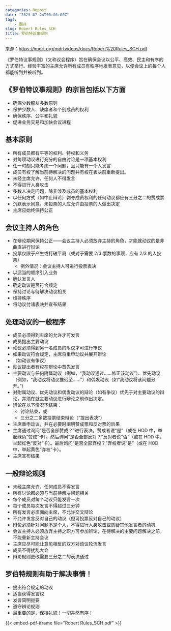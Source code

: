 ```yaml
---
categories: Repost
date: "2025-07-24T00:00:00Z"
tags:
    - 翻译
slug: Robert Rules_SCH
title: 罗伯特议事规则
---
```


来源：<https://imdrt.org/mdrtvideos/docs/Robert%20Rules_SCH.pdf>

《罗伯特议事规则》（又称议会程序）旨在确保会议以公平、高效、民主和有序的方式举行。经验丰富的主席允许所有成员有秩序地发表意见，以便会议上的每个人都能听到并被听到。

## 《罗伯特议事规则》的宗旨包括以下方面

- 确保少数服从多数原则
- 保护少数人、缺席者和个别成员的权利
- 确保秩序、公平和礼貌
- 促进业务交易和加快会议进程

## 基本原则

- 所有成员都有平等的权利、特权和义务
- 对每项动议进行充分的自由讨论是一项基本权利
- 任一时刻只能考虑一个问题，且只能有一个人发言
- 成员有权了解当前待解决的问题并有权在表决前重新提出。
- 未经主席允许，任何人不得发言
- 不得进行人身攻击
- 多数人决定问题，除非涉及成员的基本权利
- 以任何方式（如中止辩论）剥夺成员权利的任何动议都应有三分之二的赞成票
- 沉默表示同意。未投票的人应允许由投票的人做出决定
- 主席应始终保持公正

## 会议主持人的角色

- 在辩论期间保持公正——会议主持人必须放弃主持的角色，才能就动议的是非曲直进行辩论
- 投票仅限于产生或打破平局（或对于需要 2/3 票数的事项，应有 2/3 的人投票）
    - 例外情况：会议主持人可进行投票表决
- 以适当的顺序引入业务
- 确认发言人
- 确定动议是否符合规定
- 保持讨论与待解决动议相关
- 维持秩序
- 将动议付诸表决并宣布结果

## 处理动议的一般程序

- 成员必须得到主席的允许才可发言
- 成员提出主要动议
- 动议必须得到另一名成员的附议才可进行审议
- 如果动议符合规定，主席将重申动议并展开辩论
- （如动议有争议）
- 动议提出者有权在辩论中首先发言
- 主要动议与任何附属动议（例如，“我动议通过……修正该动议”）、优先动议（例如，“我动议将动议推迟至……”）和偶发动议（如“我动议将该问题分开。”）
- 对附属动议、优先动议和偶发动议的辩论（如有争议）优先于对主要动议的辩论，并须在就主要动议进行辩论之前作出决定。
- 辨论在以下情况下结束：
    - 讨论结束，或
    - 三分之二多数投票结束辩论（“提出表决”）
- 主席重申动议，并在必要时阐明赞成票和反对票的后果
- 主席通过询问“是否全部赞成？”进行表决。赞成者说“是”（或在 HOD 中，举起绿色“赞成”卡）。然后询问“是否全部反对？”反对者说“否”（或在 HOD 中，举起红色“反对”卡）。最后询问“是否全部弃权？”弃权者说“是”（或在 HOD 中，举起黄色“弃权”卡）。
- 主席宣布结果

## 一般辩论规则

- 未经主席允许，任何成员不得发言
- 所有讨论都必须与当前待解决问题相关
- 每个成员对每个动议只能发言一次
- 每个成员每次发言不得超过三分钟
- 所有发言必须面向主席，不允许交叉辩论
- 不允许发言反对自己的动议（但可投票反对自己的动议）
- 辩论必须针对问题不是个人，不得进行人身攻击或质疑其他发言者的动机
- 会议主持人必须放弃主持之职方可参加辨论，在待解决的主要问题解决之前，不能重新主持会议
- 主席应尽可能让意见相反的双方对动议轮流发言
- 成员不得扰乱大会
- 辩论规则更改需要三分之二的表决通过

## 罗伯特规则有助于解决事情！

- 提出符合规定的动议
- 适当获得发言权
- 发言简明扼要
- 遵守辨论规则
- 最重要的是，保持礼貌！一切井然有序！

{{< embed-pdf-iframe file="Robert Rules_SCH.pdf" >}}
